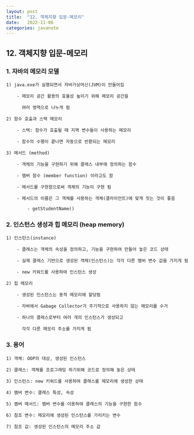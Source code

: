 ```yaml
---
layout: post
title:  "12. 객체지향 입문-메모리"
date:   2022-11-06
categories: javanote
---
```


## 12. 객체지향 입문-메모리

### 1. 자바의 메모리 모델

    1) java.exe가 실행되면서 자바가상머신(JVM)이 만들어짐

        - 메모리 공간 활용의 효율성 높이기 위해 메모리 공간을

          여러 영역으로 나누게 됨

    2) 함수 호출과 스택 메모리 

        - 스택: 함수가 호출될 때 지역 변수들이 사용하는 메모리 

        - 함수의 수행이 끝나면 자동으로 반환되는 메모리   

    3) 메서드 (method)      

        - 객체의 기능을 구현하기 위해 클래스 내부에 정의하는 함수

        - 멤버 함수 (member function) 이라고도 함

        - 메서드를 구현함으로써 객체의 기능이 구현 됨

        - 메서드의 이름은 그 객체를 사용하는 객체(클라이언트)에 맞게 짓는 것이 좋음

            - getStudentName()

### 2. 인스턴스 생성과 힙 메모리 (heap memory)

    1) 인스턴스(instance)

        - 클래스는 객체의 속성을 정의하고, 기능을 구현하여 만들어 놓은 코드 상태

        - 실제 클래스 기반으로 생성된 객체(인스턴스)는 각각 다른 멤버 변수 값을 가지게 됨

        - new 키워드를 사용하여 인스턴스 생성 

    2) 힙 메모리 

        - 생성된 인스턴스는 동적 메모리에 할당됨

        - 자바에서 Gabage Collector가 주기적으로 사용하지 않는 메모리를 수거

        - 하나의 클래스로부터 여러 개의 인스턴스가 생성되고 

          각각 다른 메모리 주소를 가지게 됨 

### 3. 용어

    1) 객체: OOP의 대상, 생성된 인스턴스 

    2) 클래스: 객체를 프로그래밍 하기위해 코드로 정의해 놓은 상태
    
    3) 인스턴스: new 키워드를 사용하여 클래스를 메모리에 생성한 상태 

    4) 멤버 변수: 클래스 특성, 속성

    5) 멤버 메서드: 멤버 변수를 이용하여 클래스의 기능을 구현한 함수

    6) 참조 변수: 메모리에 생성된 인스턴스를 가리키는 변수 

    7) 참조 값: 생성된 인스턴스의 메모리 주소 값         